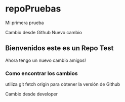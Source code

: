 # repoPruebas


Mi primera prueba 

Cambio desde Github
Nuevo cambio

## Bienvenidos este es un Repo Test


Ahora tengo un nuevo cambio amigos!

### Como encontrar los cambios
utiliza git fetch origin para obtener la versión de Github

Cambio desde developer

